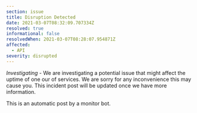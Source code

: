 ```yaml
---
section: issue
title: Disruption Detected
date: 2021-03-07T08:32:09.707334Z
resolved: true
informational: false
resolvedWhen: 2021-03-07T08:28:07.954871Z
affected:
  - API
severity: disrupted
---
```

*Investigating* - We are investigating a potential issue that might affect the uptime of one our of services. We are sorry for any inconvenience this may cause you. This incident post will be updated once we have more information.

This is an automatic post by a monitor bot.
        